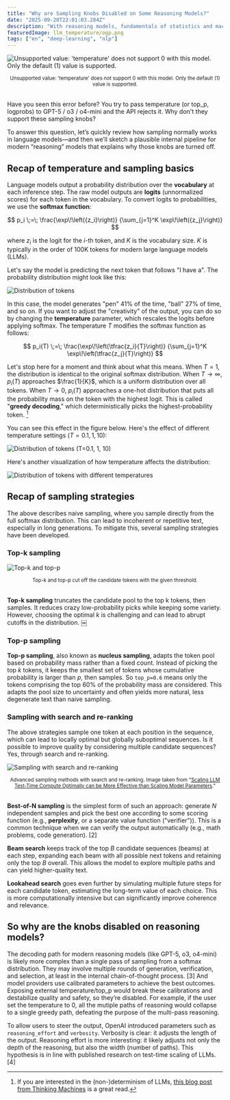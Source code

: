 ```yaml
---
title: "Why are Sampling Knobs Disabled on Some Reasoning Models?"
date: "2025-09-20T22:01:03.284Z"
description: "With reasoning models, fundamentals of statistics and machine learning are more relevant."
featuredImage: llm_temperature/ogp.png
tags: ["en", "deep-learning", "nlp"]
---
```


![Unsupported value: 'temperature' does not support 0 with this model. Only the default (1) value is supported.](carbon.png)

<div style="text-align: center;"><small>Unsupported value: 'temperature' does not support 0 with this model. Only the default (1) value is supported.</small></div>

<br/>

Have you seen this error before? You try to pass temperature (or top_p, logprobs) to GPT-5 / o3 / o4-mini and the API rejects it. Why don't they support these sampling knobs?

To answer this question, let’s quickly review how sampling normally works in language models—and then we’ll sketch a plausible internal pipeline for modern “reasoning” models that explains why those knobs are turned off.

## Recap of temperature and sampling basics

Language models output a probability distribution over the **vocabulary** at each inference step. The raw model outputs are **logits** (unnormalized scores) for each token in the vocabulary. To convert logits to probabilities, we use the **softmax function**:

$$
p_i \;=\; \frac{\exp\!\left({z_i}\right)}
                  {\sum_{j=1}^K \exp\!\left({z_j}\right)}
$$

where $z_i$ is the logit for the $i$-th token, and $K$ is the vocabulary size. $K$ is typically in the order of 100K tokens for modern large language models (LLMs).

Let's say the model is predicting the next token that follows "I have a". The probability distribution might look like this:

![Distribution of tokens](2025-09-18-21-07-27.png)

In this case, the model generates "pen" 41% of the time, "ball" 27% of time, and so on. If you want to adjust the "creativity" of the output, you can do so by changing the **temperature** parameter, which rescales the logits before applying softmax. The temperature $T$ modifies the softmax function as follows:

$$
p_i(T) \;=\; \frac{\exp\!\left(\tfrac{z_i}{T}\right)}
                  {\sum_{j=1}^K \exp\!\left(\tfrac{z_j}{T}\right)}
$$

Let's stop here for a moment and think about what this means. When $T=1$, the distribution is identical to the original softmax distribution. When $T \to \infty$, $p_i(T)$ approaches $\frac{1}{K}$, which is a uniform distribution over all tokens. When $T \to 0$, $p_i(T)$ approaches a one-hot distribution that puts all the probability mass on the token with the highest logit. This is called "**greedy decoding**," which deterministically picks the highest-probability token. [^1]

You can see this effect in the figure below. Here's the effect of different temperature settings ($T=0.1, 1, 10$):

![Distribution of tokens (T=0.1, 1, 10)](2025-09-18-21-10-54.png)

Here's another visualization of how temperature affects the distribution:

![Distribution of tokens with different temperatures](2025-09-18-21-08-22.png)

## Recap of sampling strategies

The above describes naive sampling, where you sample directly from the full softmax distribution. This can lead to incoherent or repetitive text, especially in long generations. To mitigate this, several sampling strategies have been developed.

### Top-k sampling

![Top-k and top-p](top_pk.png)

<div style="text-align: center;"><small>Top-k and top-p cut off the candidate tokens with the given threshold.</small></div>

<br/>


**Top-k sampling** truncates the candidate pool to the top k tokens, then samples. It reduces crazy low-probability picks while keeping some variety. However, choosing the optimal $k$ is challenging and can lead to abrupt cutoffs in the distribution.  ￼

### Top-p sampling

**Top-p sampling**, also known as **nucleus sampling**, adapts the token pool based on probability mass rather than a fixed count. Instead of picking the top $k$ tokens, it keeps the smallest set of tokens whose cumulative probability is larger than $p$, then samples. So `top_p=0.6` means only the tokens comprising the top 60% of the probability mass are considered. This adapts the pool size to uncertainty and often yields more natural, less degenerate text than naive sampling.

### Sampling with search and re-ranking

The above strategies sample one token at each position in the sequence, which can lead to locally optimal but globally suboptimal sequences. Is it possible to improve quality by considering multiple candidate sequences? Yes, through search and re-ranking.

![Sampling with search and re-ranking](2025-09-20-17-49-57.png)

<div style="text-align: center;"><small>Advanced sampling methods with search and re-ranking. Image taken from "<a href="https://arxiv.org/abs/2408.03314v1">Scaling LLM Test-Time Compute Optimally can be More Effective than Scaling Model Parameters</a>."
</small></div>

<br/>

**Best-of-N sampling** is the simplest form of such an approach: generate $N$ independent samples and pick the best one according to some scoring function (e.g., **perplexity**, or a separate value function ("verifier")). This is a common technique when we can verify the output automatically (e.g., math problems, code generation). [2]

**Beam search** keeps track of the top $B$ candidate sequences (beams) at each step, expanding each beam with all possible next tokens and retaining only the top $B$ overall. This allows the model to explore multiple paths and can yield higher-quality text.

**Lookahead search** goes even further by simulating multiple future steps for each candidate token, estimating the long-term value of each choice. This is more computationally intensive but can significantly improve coherence and relevance.

## So why are the knobs disabled on reasoning models?

The decoding path for modern reasoning models (like GPT-5, o3, o4-mini) is likely more complex than a single pass of sampling from a softmax distribution. They may involve multiple rounds of generation, verification, and selection, at least in the internal chain-of-thought process. [3] And model providers use calibrated parameters to achieve the best outcomes. Exposing external temperature/top_p would break these calibrations and destabilize quality and safety, so they’re disabled. For example, if the user set the temperature to 0, all the mutiple paths of reasoning would collapse to a single greedy path, defeating the purpose of the multi-pass reasoning.

To allow users to steer the output, OpenAI introduced parameters such as `reasoning_effort` and `verbosity`. Verbosity is clear: it adjusts the length of the output. Reasoning effort is more interesting: it likely adjusts not only the depth of the reasoning, but also the width (number of paths). This hypothesis is in line with published research on test-time scaling of LLMs. [4]

[^1]: If you are interested in the (non-)determinism of LLMs, [this blog post from Thinking Machines](https://thinkingmachines.ai/blog/defeating-nondeterminism-in-llm-inference/) is a great read.
[^2]: Bradley Brown, Jordan Juravsky, Ryan Ehrlich, Ronald Clark, Quoc V. Le, Christopher Ré, Azalia Mirhoseini. [Large Language Monkeys: Scaling Inference Compute with Repeated Sampling](https://arxiv.org/abs/2407.21787). 2024.
[^3]: While open source reasoning models such as [DeepSeek R1](https://arxiv.org/abs/2501.12948), [QwQ](https://qwenlm.github.io/blog/qwq-32b/), and [Magistral](https://arxiv.org/abs/2506.10910) don't seem to use these techniques, I believe this is one of the key differences between them and the closed-source models that disable sampling knobs.
[^4]: Charlie Snell, Jaehoon Lee, Kelvin Xu, Aviral Kumar. [Scaling LLM Test-Time Compute Optimally can be More Effective than Scaling Model Parameters](https://arxiv.org/abs/2408.03314v1). 2024.